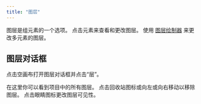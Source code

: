 ```yaml
---
title: "图层"
---
```


图层是组元素的一个选项。 点击元素来查看和更改图层。 使用 [图层绘制器](painters/layer.md) 来更改多元素的图层。

## 图层对话框

点击空画布打开图层对话框并点击“层”。

在这里你可以看到项目中的所有图层。 点击回收站图标或向左或向右移动以移除图层。 点击眼睛图标更改图层可见性。
